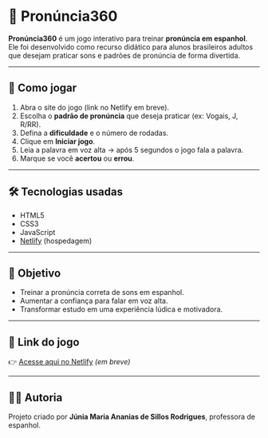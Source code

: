  # 🎯 Pronúncia360

**Pronúncia360** é um jogo interativo para treinar **pronúncia em espanhol**.  
Ele foi desenvolvido como recurso didático para alunos brasileiros adultos que desejam praticar sons e padrões de pronúncia de forma divertida.

---

## 🚀 Como jogar

1. Abra o site do jogo (link no Netlify em breve).
2. Escolha o **padrão de pronúncia** que deseja praticar (ex: Vogais, J, R/RR).
3. Defina a **dificuldade** e o número de rodadas.
4. Clique em **Iniciar jogo**.
5. Leia a palavra em voz alta → após 5 segundos o jogo fala a palavra.
6. Marque se você **acertou** ou **errou**.

---

## 🛠️ Tecnologias usadas

- HTML5
- CSS3
- JavaScript
- [Netlify](https://www.netlify.com/) (hospedagem)

---

## 📌 Objetivo

- Treinar a pronúncia correta de sons em espanhol.
- Aumentar a confiança para falar em voz alta.
- Transformar estudo em uma experiência lúdica e motivadora.

---

## 🔗 Link do jogo

👉 [Acesse aqui no Netlify](https://pronuncia360.netlify.app) _(em breve)_

---

## 👩‍🏫 Autoria

Projeto criado por **Júnia Maria Ananias de Sillos Rodrigues**, professora de espanhol.

